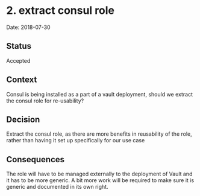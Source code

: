 # 2. extract consul role

Date: 2018-07-30

## Status

Accepted

## Context

Consul is being installed as a part of a vault deployment, should we extract the consul role for re-usability?

## Decision

Extract the consul role, as there are more benefits in reusability of the role, rather than having it set up specifically for our use case

## Consequences

The role will have to be managed externally to the deployment of Vault and it has to be more generic. A bit more work will be required to make sure it is generic and documented in its own right.
